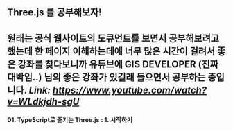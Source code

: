 ## Three.js 를 공부해보자!

원래는 공식 웹사이트의 도큐먼트를 보면서 공부해보려고 했는데 한 페이지 이해하는데에 너무 많은 시간이 걸려서 좋은 강좌를 찾다보니까
유튜브에 GIS DEVELOPER (진짜 대박임..) 님의 좋은 강좌가 있길래 들으면서 공부하는 중입니다.
*Link: https://www.youtube.com/watch?v=WLdkjdh-sgU*
---------------

#### 01. TypeScript로 즐기는 Three.js : 1. 시작하기
